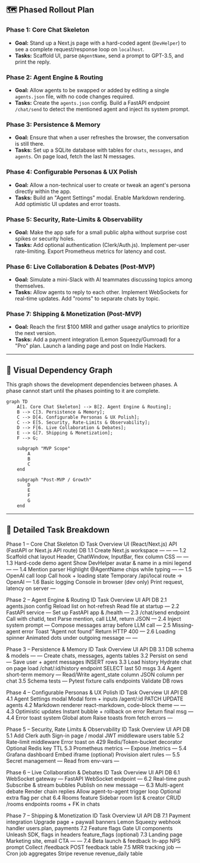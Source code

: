 
## 🗺️ Phased Rollout Plan

### Phase 1: Core Chat Skeleton

  * **Goal:** Stand up a Next.js page with a hard-coded agent (`DevHelper`) to see a complete request/response loop on `localhost`.
  * **Tasks:** Scaffold UI, parse `@AgentName`, send a prompt to GPT-3.5, and print the reply.

### Phase 2: Agent Engine & Routing

  * **Goal:** Allow agents to be swapped or added by editing a single `agents.json` file, with no code changes required.
  * **Tasks:** Create the `agents.json` config. Build a FastAPI endpoint `/chat/send` to detect the mentioned agent and inject its system prompt.

### Phase 3: Persistence & Memory

  * **Goal:** Ensure that when a user refreshes the browser, the conversation is still there.
  * **Tasks:** Set up a SQLite database with tables for `chats`, `messages`, and `agents`. On page load, fetch the last N messages.

### Phase 4: Configurable Personas & UX Polish

  * **Goal:** Allow a non-technical user to create or tweak an agent's persona directly within the app.
  * **Tasks:** Build an "Agent Settings" modal. Enable Markdown rendering. Add optimistic UI updates and error toasts.

### Phase 5: Security, Rate-Limits & Observability

  * **Goal:** Make the app safe for a small public alpha without surprise cost spikes or security holes.
  * **Tasks:** Add optional authentication (Clerk/Auth.js). Implement per-user rate-limiting. Export Prometheus metrics for latency and cost.

### Phase 6: Live Collaboration & Debates (Post-MVP)

  * **Goal:** Simulate a mini-Slack with AI teammates discussing topics among themselves.
  * **Tasks:** Allow agents to reply to each other. Implement WebSockets for real-time updates. Add "rooms" to separate chats by topic.

### Phase 7: Shipping & Monetization (Post-MVP)

  * **Goal:** Reach the first $100 MRR and gather usage analytics to prioritize the next version.
  * **Tasks:** Add a payment integration (Lemon Squeezy/Gumroad) for a "Pro" plan. Launch a landing page and post on Indie Hackers.

-----

## 🔗 Visual Dependency Graph

This graph shows the development dependencies between phases. A phase cannot start until the phases pointing to it are complete.

```mermaid
graph TD
    A[1. Core Chat Skeleton] --> B[2. Agent Engine & Routing];
    B --> C[3. Persistence & Memory];
    C --> D[4. Configurable Personas & UX Polish];
    C --> E[5. Security, Rate-Limits & Observability];
    D --> F[6. Live Collaboration & Debates];
    E --> G[7. Shipping & Monetization];
    F --> G;

    subgraph "MVP Scope"
        A
        B
        C
    end

    subgraph "Post-MVP / Growth"
        D
        E
        F
        G
    end
```

-----

## 📝 Detailed Task Breakdown
Phase 1 – Core Chat Skeleton
ID	Task Overview	UI (React/Next.js)	API (FastAPI or Next.js API route)	DB
1.1	Create Next.js workspace	—	—	—
1.2	Scaffold chat layout	Header, ChatWindow, InputBar, flex column CSS	—	—
1.3	Hard-code demo agent	Show DevHelper avatar & name in a mini legend	—	—
1.4	Mention parser	Highlight @AgentName chips while typing	—	—
1.5	OpenAI call loop	Call hook + loading state	Temporary /api/local route -> OpenAI	—
1.6	Basic logging	Console in browser (dev only)	Print request, latency on server	—

Phase 2 – Agent Engine & Routing
ID	Task Overview	UI	API	DB
2.1	agents.json config	Reload list on hot-refresh	Read file at startup	—
2.2	FastAPI service	—	Set up FastAPI app & /health	—
2.3	/chat/send endpoint	Call with chatId, text	Parse mention, call LLM, return JSON	—
2.4	Inject system prompt	—	Compose messages array before LLM call	—
2.5	Missing-agent error	Toast “Agent not found”	Return HTTP 400	—
2.6	Loading spinner	Animated dots under outgoing message	—	—

Phase 3 – Persistence & Memory
ID	Task Overview	UI	API	DB
3.1	DB schema & models	—	—	Create chats, messages, agents tables
3.2	Persist on send	—	Save user + agent messages	INSERT rows
3.3	Load history	Hydrate chat on page load	/chat/:id/history endpoint	SELECT last 50 msgs
3.4	Agent short-term memory	—	Read/Write agent_state column	JSON column per chat
3.5	Schema tests	—	Pytest fixture calls endpoints	Validate DB rows

Phase 4 – Configurable Personas & UX Polish
ID	Task Overview	UI	API	DB
4.1	Agent Settings modal	Modal form + inputs	/agent/:id PATCH	UPDATE agents
4.2	Markdown renderer	react-markdown, code-block theme	—	—
4.3	Optimistic updates	Instant bubble + rollback on error	Return final msg	—
4.4	Error toast system	Global <Toast /> atom	Raise toasts from fetch errors	—

Phase 5 – Security, Rate Limits & Observability
ID	Task Overview	UI	API	DB
5.1	Add Clerk auth	Sign-in page / modal	JWT middleware	users table
5.2	Rate-limit middleware	Error toast on 429	Redis/Token-bucket decorator	Optional Redis key TTL
5.3	Prometheus metrics	—	Expose /metrics	—
5.4	Grafana dashboard	Embed iframe (optional)	Provision alert rules	—
5.5	Secret management	—	Read from env-vars	—

Phase 6 – Live Collaboration & Debates
ID	Task Overview	UI	API	DB
6.1	WebSocket gateway	—	FastAPI WebSocket endpoint	—
6.2	Real-time push	Subscribe & stream bubbles	Publish on new message	—
6.3	Multi-agent debate	Render chain replies	Allow agent-to-agent trigger loop	Optional extra flag per chat
6.4	Rooms feature	Sidebar room list & creator	CRUD /rooms endpoints	rooms + FK in chats

Phase 7 – Shipping & Monetization
ID	Task Overview	UI	API	DB
7.1	Payment integration	Upgrade page + paywall banners	Lemon Squeezy webhook handler	users.plan, payments
7.2	Feature flags	Gate UI components	Unleash SDK, flags in headers	feature_flags (optional)
7.3	Landing page	Marketing site, email CTA	—	—
7.4	Beta launch & feedback	In-app NPS prompt	Collect /feedback POST	feedback table
7.5	MRR tracking job	—	Cron job aggregates Stripe revenue	revenue_daily table
